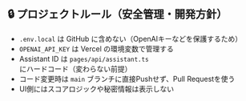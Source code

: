 ## 🔒 プロジェクトルール（安全管理・開発方針）

- `.env.local` は GitHub に含めない（OpenAIキーなどを保護するため）
- `OPENAI_API_KEY` は Vercel の環境変数で管理する
- Assistant ID は `pages/api/assistant.ts` にハードコード（変わらない前提）
- コード変更時は `main` ブランチに直接Pushせず、Pull Requestを使う
- UI側にはスコアロジックや秘密情報は表示しない
